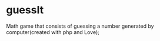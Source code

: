 # guessIt
Math game that consists of guessing a number generated by computer(created with php and Love);
